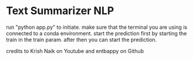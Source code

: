 # Text Summarizer NLP

run "python app.py" to initiate.
make sure that the terminal you are using is connected to a conda environment.
start the prediction first by starting the train in the train param.
after then you can start the prediction.

credits to Krish Naik on Youtube
and entbappy on Github
